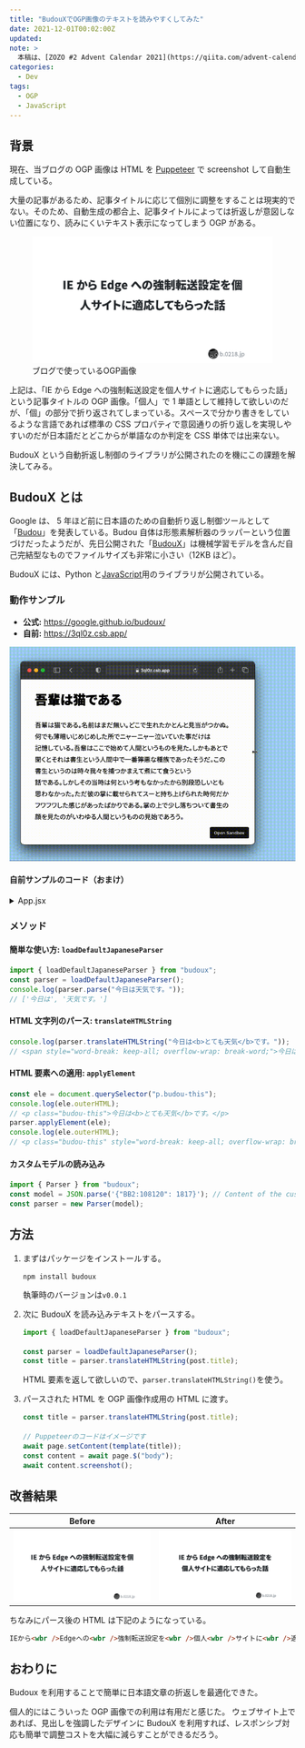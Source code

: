 ```yaml
---
title: "BudouXでOGP画像のテキストを読みやすくしてみた"
date: 2021-12-01T00:02:00Z
updated:
note: >
  本稿は、[ZOZO #2 Advent Calendar 2021](https://qiita.com/advent-calendar/2021/zozo) 1日目の記事です。
categories:
  - Dev
tags:
  - OGP
  - JavaScript
---
```


## 背景

現在、当ブログの OGP 画像は HTML を [Puppeteer](https://github.com/puppeteer/puppeteer) で screenshot して自動生成している。

大量の記事があるため、記事タイトルに応じて個別に調整をすることは現実的でない。そのため、自動生成の都合上、記事タイトルによっては折返しが意図しない位置になり、読みにくいテキスト表示になってしまう OGP がある。

<figure>
<img src="/images/budoux-before.png" alt="OGP画像">
<figcaption>ブログで使っているOGP画像</figcaption>
</figure>

上記は、「IE から Edge への強制転送設定を個人サイトに適応してもらった話」という記事タイトルの OGP 画像。「個人」で 1 単語として維持して欲しいのだが、「個」の部分で折り返されてしまっている。スペースで分かり書きをしているような言語であれば標準の CSS プロパティで意図通りの折り返しを実現しやすいのだが日本語だとどこからが単語なのか判定を CSS 単体では出来ない。

BudouX という自動折返し制御のライブラリが公開されたのを機にこの課題を解決してみる。

## BudouX とは

Google は、 5 年ほど前に日本語のための自動折り返し制御ツールとして「[Budou](https://developers-jp.googleblog.com/2016/10/budou.html)」を発表している。Budou 自体は形態素解析器のラッパーという位置づけだったようだが、先日公開された「[BudouX](https://github.com/google/budoux/)」は機械学習モデルを含んだ自己完結型なものでファイルサイズも非常に小さい（12KB ほど）。

BudouX には、Python と[JavaScript](https://github.com/google/budoux/tree/main/javascript/)用のライブラリが公開されている。

### 動作サンプル

- **公式:** https://google.github.io/budoux/
- **自前:** https://3ql0z.csb.app/

![BudouXの動作サンプルアニメーション](/images/budoux-sample.gif)

#### 自前サンプルのコード（おまけ）

<!-- prettier-ignore-start -->
<details>
<summary>App.jsx</summary>

```jsx
import React, { useEffect } from "react";

import { loadDefaultJapaneseParser } from "budoux";
const parser = loadDefaultJapaneseParser();

export default function App() {
  useEffect(() => {
    const elems = document.querySelectorAll(".text");
    elems.forEach((elem) => {
      parser.applyElement(elem);
    });
  });

  return (
    <div className="App">
      <h1 className="text">吾輩は猫である</h1>
      <p className="text">
        吾輩は猫である。名前はまだ無い。どこで生れたかとんと見当がつかぬ。何でも薄暗いじめじめした所でニャーニャー泣いていた事だけは記憶している。吾輩はここで始めて人間というものを見た。しかもあとで聞くとそれは書生という人間中で一番獰悪な種族であったそうだ。この書生というのは時々我々を捕つかまえて煮にて食うという話である。しかしその当時は何という考もなかったから別段恐しいとも思わなかった。ただ彼の掌に載せられてスーと持ち上げられた時何だかフワフワした感じがあったばかりである。掌の上で少し落ちついて書生の顔を見たのがいわゆる人間というものの見始であろう。
      </p>
    </div>
  );
}
```

</details>
<!-- prettier-ignore-end -->

### メソッド

#### 簡単な使い方: `loadDefaultJapaneseParser`

```js
import { loadDefaultJapaneseParser } from "budoux";
const parser = loadDefaultJapaneseParser();
console.log(parser.parse("今日は天気です。"));
// ['今日は', '天気です。']
```

#### HTML 文字列のパース: `translateHTMLString`

```js
console.log(parser.translateHTMLString("今日は<b>とても天気</b>です。"));
// <span style="word-break: keep-all; overflow-wrap: break-word;">今日は<b><wbr>とても<wbr>天気</b>です。</span>
```

#### HTML 要素への適用: `applyElement`

```js
const ele = document.querySelector("p.budou-this");
console.log(ele.outerHTML);
// <p class="budou-this">今日は<b>とても天気</b>です。</p>
parser.applyElement(ele);
console.log(ele.outerHTML);
// <p class="budou-this" style="word-break: keep-all; overflow-wrap: break-word;">今日は<b><wbr>とても<wbr>天気</b>です。</p>
```

#### カスタムモデルの読み込み

```js
import { Parser } from "budoux";
const model = JSON.parse('{"BB2:108120": 1817}'); // Content of the custom model JSON file.
const parser = new Parser(model);
```

## 方法

1. まずはパッケージをインストールする。

   ```
   npm install budoux
   ```

   執筆時のバージョンは`v0.0.1`

2. 次に BudouX を読み込みテキストをパースする。

   ```js
   import { loadDefaultJapaneseParser } from "budoux";

   const parser = loadDefaultJapaneseParser();
   const title = parser.translateHTMLString(post.title);
   ```

   HTML 要素を返して欲しいので、`parser.translateHTMLString()`を使う。

3. パースされた HTML を OGP 画像作成用の HTML に渡す。

   ```js
   const title = parser.translateHTMLString(post.title);

   // Puppeteerのコードはイメージです
   await page.setContent(template(title));
   const content = await page.$("body");
   await content.screenshot();
   ```

## 改善結果

| Before                                       | After                                      |
| -------------------------------------------- | ------------------------------------------ |
| ![before OGP画像](/images/budoux-before.png) | ![after OGP画像](/images/budoux-after.png) |

ちなみにパース後の HTML は下記のようになっている。

```html
IEから<wbr />Edgeへの<wbr />強制転送設定を<wbr />個人<wbr />サイトに<wbr />適応してもらった<wbr />話
```

## おわりに

Budoux を利用することで簡単に日本語文章の折返しを最適化できた。

個人的にはこういった OGP 画像での利用は有用だと感じた。
ウェブサイト上であれば、見出しを強調したデザインに BudouX を利用すれば、レスポンシブ対応も簡単で調整コストを大幅に減らすことができるだろう。

